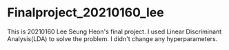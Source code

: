 # Finalproject_20210160_lee
This is 20210160 Lee Seung Heon's final project. I used Linear Discriminant Analysis(LDA) to solve the problem.
I didn't change any hyperparameters.
